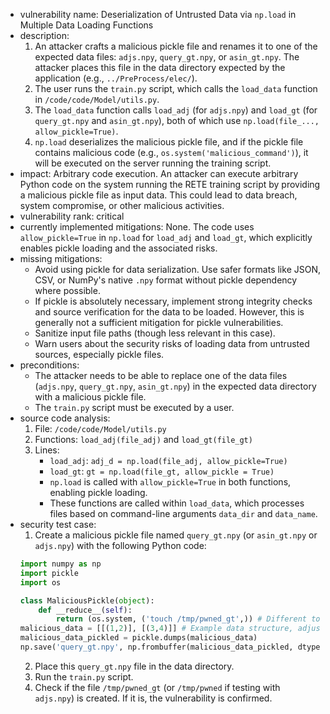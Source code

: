 - vulnerability name: Deserialization of Untrusted Data via `np.load` in Multiple Data Loading Functions
- description:
    1. An attacker crafts a malicious pickle file and renames it to one of the expected data files: `adjs.npy`, `query_gt.npy`, or `asin_gt.npy`. The attacker places this file in the data directory expected by the application (e.g., `../PreProcess/elec/`).
    2. The user runs the `train.py` script, which calls the `load_data` function in `/code/code/Model/utils.py`.
    3. The `load_data` function calls `load_adj` (for `adjs.npy`) and `load_gt` (for `query_gt.npy` and `asin_gt.npy`), both of which use `np.load(file_..., allow_pickle=True)`.
    4. `np.load` deserializes the malicious pickle file, and if the pickle file contains malicious code (e.g., `os.system('malicious_command')`), it will be executed on the server running the training script.
- impact: Arbitrary code execution. An attacker can execute arbitrary Python code on the system running the RETE training script by providing a malicious pickle file as input data. This could lead to data breach, system compromise, or other malicious activities.
- vulnerability rank: critical
- currently implemented mitigations: None. The code uses `allow_pickle=True` in `np.load` for `load_adj` and `load_gt`, which explicitly enables pickle loading and the associated risks.
- missing mitigations:
    - Avoid using pickle for data serialization. Use safer formats like JSON, CSV, or NumPy's native `.npy` format without pickle dependency where possible.
    - If pickle is absolutely necessary, implement strong integrity checks and source verification for the data to be loaded. However, this is generally not a sufficient mitigation for pickle vulnerabilities.
    - Sanitize input file paths (though less relevant in this case).
    - Warn users about the security risks of loading data from untrusted sources, especially pickle files.
- preconditions:
    - The attacker needs to be able to replace one of the data files (`adjs.npy`, `query_gt.npy`, `asin_gt.npy`) in the expected data directory with a malicious pickle file.
    - The `train.py` script must be executed by a user.
- source code analysis:
    1. File: `/code/code/Model/utils.py`
    2. Functions: `load_adj(file_adj)` and `load_gt(file_gt)`
    3. Lines:
        - `load_adj`: `adj_d = np.load(file_adj, allow_pickle=True)`
        - `load_gt`: `gt = np.load(file_gt, allow_pickle = True)`
        - `np.load` is called with `allow_pickle=True` in both functions, enabling pickle loading.
        - These functions are called within `load_data`, which processes files based on command-line arguments `data_dir` and `data_name`.
- security test case:
    1. Create a malicious pickle file named `query_gt.npy` (or `asin_gt.npy` or `adjs.npy`) with the following Python code:
    ```python
    import numpy as np
    import pickle
    import os

    class MaliciousPickle(object):
        def __reduce__(self):
            return (os.system, ('touch /tmp/pwned_gt',)) # Different touch file to distinguish
    malicious_data = [[(1,2)], [(3,4)]] # Example data structure, adjust if needed for gt files
    malicious_data_pickled = pickle.dumps(malicious_data)
    np.save('query_gt.npy', np.frombuffer(malicious_data_pickled, dtype=np.uint8))
    ```
    2. Place this `query_gt.npy` file in the data directory.
    3. Run the `train.py` script.
    4. Check if the file `/tmp/pwned_gt` (or `/tmp/pwned` if testing with `adjs.npy`) is created. If it is, the vulnerability is confirmed.